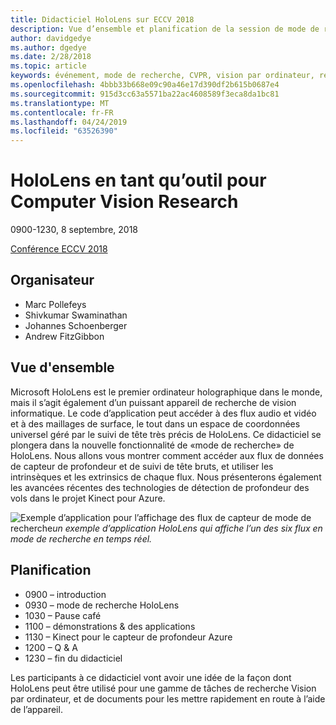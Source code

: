 ```yaml
---
title: Didacticiel HoloLens sur ECCV 2018
description: Vue d’ensemble et planification de la session de mode de recherche HoloLens, à remettre à la Conférence ECCV le 8 septembre 2018.
author: davidgedye
ms.author: dgedye
ms.date: 2/28/2018
ms.topic: article
keywords: événement, mode de recherche, CVPR, vision par ordinateur, recherche, HoloLens
ms.openlocfilehash: 4bbb33b668e09c90a46e17d390df2b615b0687e4
ms.sourcegitcommit: 915d3cc63a5571ba22ac4608589f3eca8da1bc81
ms.translationtype: MT
ms.contentlocale: fr-FR
ms.lasthandoff: 04/24/2019
ms.locfileid: "63526390"
---
```

# <a name="hololens-as-a-tool-for-computer-vision-research"></a>HoloLens en tant qu’outil pour Computer Vision Research
0900-1230, 8 septembre, 2018

[Conférence ECCV 2018](https://eccv2018.org)

## <a name="organizers"></a>Organisateur
* Marc Pollefeys
* Shivkumar Swaminathan
* Johannes Schoenberger
* Andrew FitzGibbon

## <a name="overview"></a>Vue d'ensemble
Microsoft HoloLens est le premier ordinateur holographique dans le monde, mais il s’agit également d’un puissant appareil de recherche de vision informatique.
Le code d’application peut accéder à des flux audio et vidéo et à des maillages de surface, le tout dans un espace de coordonnées universel géré par le suivi de tête très précis de HoloLens. Ce didacticiel se plongera dans la nouvelle fonctionnalité de «mode de recherche» de HoloLens.
Nous allons vous montrer comment accéder aux flux de données de capteur de profondeur et de suivi de tête bruts, et utiliser les intrinsèques et les extrinsics de chaque flux.  Nous présenterons également les avancées récentes des technologies de détection de profondeur des vols dans le projet Kinect pour Azure.

![Exemple d’application pour l’affichage des flux](images/sensor-stream-viewer.jpg)
de capteur de mode de recherche*un exemple d’application HoloLens qui affiche l’un des six flux en mode de recherche en temps réel.*

## <a name="schedule"></a>Planification
* 0900 – introduction
* 0930 – mode de recherche HoloLens
* 1030 – Pause café
* 1100 – démonstrations & des applications
* 1130 – Kinect pour le capteur de profondeur Azure
* 1200 – Q & A
* 1230 – fin du didacticiel

Les participants à ce didacticiel vont avoir une idée de la façon dont HoloLens peut être utilisé pour une gamme de tâches de recherche Vision par ordinateur, et de documents pour les mettre rapidement en route à l’aide de l’appareil.

